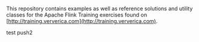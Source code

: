 This repository contains examples as well as reference solutions and utility classes for the Apache Flink Training exercises 
found on [http://training.ververica.com](http://training.ververica.com).

test push2
